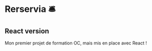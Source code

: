 # Rerservia :bellhop_bell:
## React version 

Mon premier projet de formation OC, mais mis en place avec React ! 


